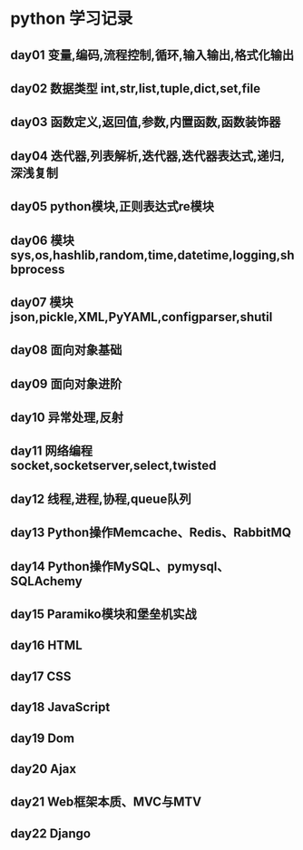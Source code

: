 # python 学习记录
## day01 变量,编码,流程控制,循环,输入输出,格式化输出
## day02 数据类型 int,str,list,tuple,dict,set,file
## day03 函数定义,返回值,参数,内置函数,函数装饰器
## day04 迭代器,列表解析,迭代器,迭代器表达式,递归,深浅复制
## day05 python模块,正则表达式re模块
## day06 模块sys,os,hashlib,random,time,datetime,logging,shbprocess
## day07 模块json,pickle,XML,PyYAML,configparser,shutil
## day08 面向对象基础
## day09 面向对象进阶
## day10 异常处理,反射
## day11 网络编程socket,socketserver,select,twisted
## day12 线程,进程,协程,queue队列
## day13 Python操作Memcache、Redis、RabbitMQ
## day14 Python操作MySQL、pymysql、SQLAchemy
## day15 Paramiko模块和堡垒机实战
## day16 HTML
## day17 CSS
## day18 JavaScript
## day19 Dom
## day20 Ajax
## day21 Web框架本质、MVC与MTV
## day22 Django
